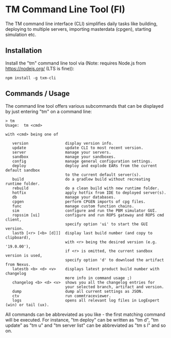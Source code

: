 # TM Command Line Tool (FI)
The TM command line interface (CLI) simplifies daily tasks like building, deploying to multiple servers, importing masterdata (cpgen), starting simulation etc.

## Installation

Install the "tm" command line tool via (Note: requires Node.js from https://nodejs.org/ (LTS is fine)):

    npm install -g txm-cli

## Commands / Usage

The command line tool offers various subcommands that can be displayed by just entering "tm" on a command line:

    > tm
    Usage:  tm <cmd>
     
    with <cmd> being one of
 
       version                display version info.
       update                 update CLI to most recent version.
       server                 manage your servers.
       sandbox                manage your sandboxes.
       config                 manage general configuration settings.
       deploy                 deploy and explode EARs from the current default sandbox
                              to the current default server(s).
       build                  do a gradlew build without recreating runtime folder.
       rebuild                do a clean build with new runtime folder.
       hotfix                 apply hotfix from IDE to deployed server(s).
       db                     manage your databases.
       cpgen                  perform CPGEN imports of cpg files.
       func                   manage custom function chains.
       sim                    configure and run the PBM simulator GUI.
       ropssim [ui]           configure and run ROPS gateway and ROPS cmd client,
                              specify option 'ui' to start the GUI version.
       lastb [<r> [<b> [d]]]  display last build number (and copy to clipboard),
                              with <r> being the desired version (e.g. '19.0.00'),
                              if <r> is omitted, the current sandbox version is used,
                              specify option 'd' to download the artifact from Nexus.
       latestb <b> <d> <v>    displays latest product build number with changelog
                              more info in command usage ;)
       changelog <b> <d> <v>  shows you all the changelog entries for
                              your selected branch, artifact and version.
       dump                   dump all current settings as JSON.
       ctv                    run commtraceviewer.
       logs                   opens all relevant log files in LogExpert (win) or tail (ux).
       
All commands can be abbreviated as you like - the first matching command will be executed. For instance, "tm deploy" can be written as "tm d", "tm update" as "tm u" and "tm server list" can be abbreviated as "tm s l" and so on.
